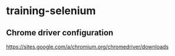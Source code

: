 # training-selenium

## Chrome driver configuration
https://sites.google.com/a/chromium.org/chromedriver/downloads
